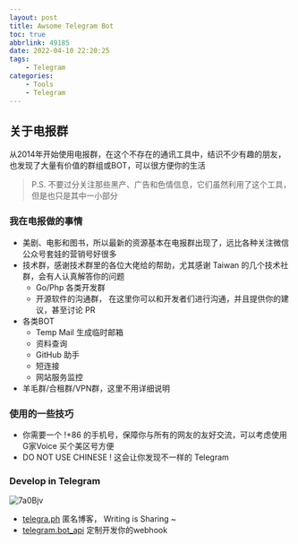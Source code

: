 ```yaml
---
layout: post
title: Awsome Telegram Bot
toc: true
abbrlink: 49185
date: 2022-04-10 22:20:25
tags:
    - Telegram
categories:
    - Tools
    - Telegram
---
```


## 关于电报群

从2014年开始使用电报群，在这个不存在的通讯工具中，结识不少有趣的朋友，也发现了大量有价值的群组或BOT，可以很方便你的生活

> P.S. 不要过分关注那些黑产、广告和色情信息，它们虽然利用了这个工具，但是也只是其中一小部分

### 我在电报做的事情

- 美剧、电影和图书，所以最新的资源基本在电报群出现了，远比各种关注微信公众号套娃的营销号好很多
- 技术群，感谢技术群里的各位大佬给的帮助，尤其感谢 Taiwan 的几个技术社群，会有人认真解答你的问题
    - Go/Php 各类开发群
    - 开源软件的沟通群， 在这里你可以和开发者们进行沟通，并且提供你的建议，甚至讨论 PR
- 各类BOT
    - Temp Mail 生成临时邮箱
    - 资料查询
    - GitHub 助手
    - 短连接
    - 网站服务监控
- 羊毛群/合租群/VPN群，这里不用详细说明

### 使用的一些技巧

- 你需要一个 !+86 的手机号，保障你与所有的网友的友好交流，可以考虑使用 G家Voice 买个美区号方便
- DO NOT USE CHINESE ! 这会让你发现不一样的 Telegram

### Develop in Telegram

![7a0Bjv](http://ipic-typora-samzong.oss-cn-qingdao.aliyuncs.com//uPic/7a0Bjv.png)

- [telegra.ph](https://telegra.ph/) 匿名博客， Writing is Sharing ~
- [telegram.bot_api](https://core.telegram.org/bots/api) 定制开发你的webhook